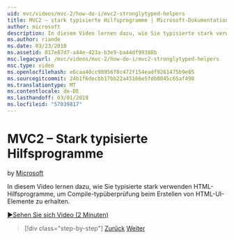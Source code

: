 ```yaml
---
uid: mvc/videos/mvc-2/how-do-i/mvc2-stronglytyped-helpers
title: MVC2 – stark typisierte Hilfsprogramme | Microsoft-Dokumentation
author: microsoft
description: In diesem Video lernen dazu, wie Sie typisierte stark verwenden HTML-Hilfsprogramme, um Compile-typüberprüfung beim Erstellen von HTML-UI-Elemente zu erhalten.
ms.author: riande
ms.date: 03/23/2010
ms.assetid: 017e87d7-a44e-423a-b3e9-ba44df99388b
msc.legacyurl: /mvc/videos/mvc-2/how-do-i/mvc2-stronglytyped-helpers
msc.type: video
ms.openlocfilehash: e6caa40cc90956f8c472f154eadf9261475b9e85
ms.sourcegitcommit: 24b1f6decbb17bb22a45166e5fdb0845c65af498
ms.translationtype: MT
ms.contentlocale: de-DE
ms.lasthandoff: 03/01/2019
ms.locfileid: "57039817"
---
```

<a name="mvc2---stronglytyped-helpers"></a>MVC2 – Stark typisierte Hilfsprogramme
====================
by [Microsoft](https://github.com/microsoft)

In diesem Video lernen dazu, wie Sie typisierte stark verwenden HTML-Hilfsprogramme, um Compile-typüberprüfung beim Erstellen von HTML-UI-Elemente zu erhalten.

[&#9654;Sehen Sie sich Video (2 Minuten)](https://channel9.msdn.com/Blogs/ASP-NET-Site-Videos/mvc2-stronglytyped-helpers)

> [!div class="step-by-step"]
> [Zurück](mvc2-html-encoding.md)
> [Weiter](mvc2-model-validation.md)
